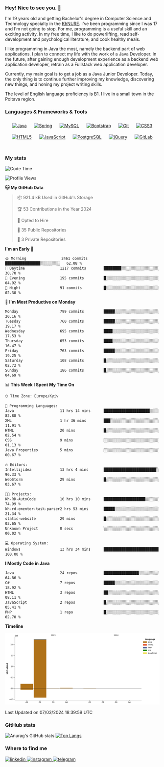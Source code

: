 ### Hey! Nice to see you. 👋

I'm 19 years old and getting Bachelor's degree in Computer Science and Technology
specialty in the [KhNURE][1]. I've been programming since I was 17 and I'm not going
to stop. For me, programming is a useful skill and an exciting activity. In my free
time, I like to do powerlifting, read self-development and psychological literature,
and cook healthy meals.

I like programming in Java the most, namely the backend part of web applications.
I plan to connect my life with the work of a Java Developer. In the future, after 
gaining enough development experience as a backend web application developer, 
retrain as a Fullstack web application developer. 

Currently, my main goal is to get a job as a Java Junior Developer. 
Today, the only thing is to continue further improving my knowledge, discovering 
new things, and honing my project writing skills.

The level of English language proficiency is B1. I live in a small town in the
Poltava region.

### Languages & Frameworks & Tools
<div align="center">  
<a href="https://www.java.com/" target="_blank"><img style="margin: 10px" src="https://profilinator.rishav.dev/skills-assets/java-original-wordmark.svg" alt="Java" height="50" /></a>
<a href="https://docs.spring.io/spring-framework/docs/3.0.x/reference/expressions.html#:~:text=The%20Spring%20Expression%20Language%20(SpEL,and%20basic%20string%20templating%20functionality." target="_blank"><img style="margin: 10px" src="https://profilinator.rishav.dev/skills-assets/springio-icon.svg" alt="Spring" height="50" /></a>
<a href="https://www.mysql.com/" target="_blank"><img style="margin: 10px" src="https://profilinator.rishav.dev/skills-assets/mysql-original-wordmark.svg" alt="MySQL" height="50" /></a>
<a href="https://getbootstrap.com/docs/3.4/javascript/" target="_blank"><img style="margin: 10px" src="https://profilinator.rishav.dev/skills-assets/bootstrap-plain.svg" alt="Bootstrap" height="50" /></a>  
<a href="https://github.com/" target="_blank"><img style="margin: 10px" src="https://profilinator.rishav.dev/skills-assets/git-scm-icon.svg" alt="Git" height="50" /></a>
<a href="https://www.w3schools.com/css/" target="_blank"><img style="margin: 10px" src="https://profilinator.rishav.dev/skills-assets/css3-original-wordmark.svg" alt="CSS3" height="50" /></a>  
<a href="https://en.wikipedia.org/wiki/HTML5" target="_blank"><img style="margin: 10px" src="https://profilinator.rishav.dev/skills-assets/html5-original-wordmark.svg" alt="HTML5" height="50" /></a>  
<a href="https://www.javascript.com/" target="_blank"><img style="margin: 10px" src="https://profilinator.rishav.dev/skills-assets/javascript-original.svg" alt="JavaScript" height="50" /></a>  
<a href="https://www.postgresql.org/" target="_blank"><img style="margin: 10px" src="https://profilinator.rishav.dev/skills-assets/postgresql-original-wordmark.svg" alt="PostgreSQL" height="50" /></a>  
<a href="https://jquery.com/" target="_blank"><img style="margin: 10px" src="https://profilinator.rishav.dev/skills-assets/jquery.png" alt="jQuery" height="50" /></a>
<a href="https://about.gitlab.com/" target="_blank"><img style="margin: 10px" src="https://profilinator.rishav.dev/skills-assets/gitlab.svg" alt="GitLab" height="50" /></a>  
</div>  

<br/>  

### My stats 

<!--START_SECTION:waka-->
![Code Time](http://img.shields.io/badge/Code%20Time-817%20hrs%2046%20mins-blue)

![Profile Views](http://img.shields.io/badge/Profile%20Views-0-blue)

**🐱 My GitHub Data** 

> 📦 921.4 kB Used in GitHub's Storage 
 > 
> 🏆 53 Contributions in the Year 2024
 > 
> 💼 Opted to Hire
 > 
> 📜 35 Public Repositories 
 > 
> 🔑 3 Private Repositories 
 > 
**I'm an Early 🐤** 

```text
🌞 Morning                2461 commits        ████████████████░░░░░░░░░   62.08 % 
🌆 Daytime                1217 commits        ████████░░░░░░░░░░░░░░░░░   30.70 % 
🌃 Evening                195 commits         █░░░░░░░░░░░░░░░░░░░░░░░░   04.92 % 
🌙 Night                  91 commits          █░░░░░░░░░░░░░░░░░░░░░░░░   02.30 % 
```
📅 **I'm Most Productive on Monday** 

```text
Monday                   799 commits         █████░░░░░░░░░░░░░░░░░░░░   20.16 % 
Tuesday                  760 commits         █████░░░░░░░░░░░░░░░░░░░░   19.17 % 
Wednesday                695 commits         ████░░░░░░░░░░░░░░░░░░░░░   17.53 % 
Thursday                 653 commits         ████░░░░░░░░░░░░░░░░░░░░░   16.47 % 
Friday                   763 commits         █████░░░░░░░░░░░░░░░░░░░░   19.25 % 
Saturday                 108 commits         █░░░░░░░░░░░░░░░░░░░░░░░░   02.72 % 
Sunday                   186 commits         █░░░░░░░░░░░░░░░░░░░░░░░░   04.69 % 
```


📊 **This Week I Spent My Time On** 

```text
🕑︎ Time Zone: Europe/Kyiv

💬 Programming Languages: 
Java                     11 hrs 14 mins      █████████████████████░░░░   82.88 % 
XML                      1 hr 36 mins        ███░░░░░░░░░░░░░░░░░░░░░░   11.91 % 
HTML                     20 mins             █░░░░░░░░░░░░░░░░░░░░░░░░   02.54 % 
CSS                      9 mins              ░░░░░░░░░░░░░░░░░░░░░░░░░   01.13 % 
Java Properties          5 mins              ░░░░░░░░░░░░░░░░░░░░░░░░░   00.67 % 

🔥 Editors: 
Intellijidea             13 hrs 4 mins       ████████████████████████░   96.33 % 
WebStorm                 29 mins             █░░░░░░░░░░░░░░░░░░░░░░░░   03.67 % 

🐱‍💻 Projects: 
Kh-RD-AutoCode           10 hrs 10 mins      ███████████████████░░░░░░   74.99 % 
kh-rd-ementor-task-parser2 hrs 53 mins       █████░░░░░░░░░░░░░░░░░░░░   21.34 % 
static-website           29 mins             █░░░░░░░░░░░░░░░░░░░░░░░░   03.65 % 
Unknown Project          0 secs              ░░░░░░░░░░░░░░░░░░░░░░░░░   00.02 % 

💻 Operating System: 
Windows                  13 hrs 34 mins      █████████████████████████   100.00 % 
```

**I Mostly Code in Java** 

```text
Java                     24 repos            ████████████████░░░░░░░░░   64.86 % 
C#                       7 repos             █████░░░░░░░░░░░░░░░░░░░░   18.92 % 
HTML                     3 repos             ██░░░░░░░░░░░░░░░░░░░░░░░   08.11 % 
JavaScript               2 repos             █░░░░░░░░░░░░░░░░░░░░░░░░   05.41 % 
PHP                      1 repo              █░░░░░░░░░░░░░░░░░░░░░░░░   02.70 % 
```



**Timeline**

![Lines of Code chart](https://raw.githubusercontent.com/StasonMendelso/StasonMendelso/main/assets/bar_graph.png)


 Last Updated on 07/03/2024 18:39:59 UTC
<!--END_SECTION:waka-->

### GitHub stats
![Anurag's GitHub stats](https://github-readme-stats-sigma-five.vercel.app/api?username=stasonMendelso&show_icons=true&theme=transparent)
[![Top Langs](https://github-readme-stats-sigma-five.vercel.app/api/top-langs/?username=stasonMendelso)](https://github.com/stasonMendelso/github-readme-stats)
### Where to find me

<div align="start">
<a href="https://linkedin.com/in/stanislav-hlova-0b2a00265/" target="_blank">
<img src=https://img.shields.io/badge/linkedin-%231E77B5.svg?&style=for-the-badge&logo=linkedin&logoColor=white alt=linkedin style="margin-bottom: 5px;" />
</a>
<a href="https://instagram.com/stasonMendelson" target="_blank">
<img src=https://img.shields.io/badge/instagram-%23000000.svg?&style=for-the-badge&logo=instagram&logoColor=white alt=instagram style="margin-bottom: 5px;" />
</a> 
<a href="https://t.me/Stason_Mendelson" target="_blank">
<img src=https://img.shields.io/badge/telegram-%231E77B5.svg?&style=for-the-badge&logo=telegram&logoColor=white alt=telegram style="margin-bottom: 5px;" />
</a>  
</div>  

[1]:[https://nure.ua/en/]

